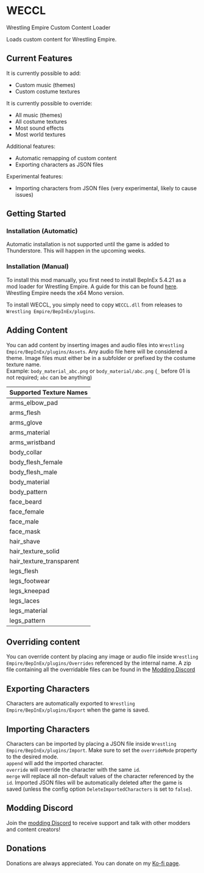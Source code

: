 # WECCL

Wrestling Empire Custom Content Loader

Loads custom content for Wrestling Empire.

## Current Features

It is currently possible to add:

- Custom music (themes)
- Custom costume textures

It is currently possible to override:

- All music (themes)
- All costume textures
- Most sound effects
- Most world textures

Additional features:

- Automatic remapping of custom content
- Exporting characters as JSON files

Experimental features:

- Importing characters from JSON files (very experimental, likely to cause issues)

## Getting Started

### Installation (Automatic)

Automatic installation is not supported until the game is added to Thunderstore. This will happen in the upcoming weeks.

### Installation (Manual)

To install this mod manually, you first need to install BepInEx 5.4.21 as a mod loader for Wrestling Empire. A guide for this
can be found [here](https://docs.bepinex.dev/articles/user_guide/installation/index.html#where-to-download-bepinex).
Wrestling Empire needs the x64 Mono version.

To install WECCL, you simply need to copy `WECCL.dll` from releases to `Wrestling Empire/BepInEx/plugins`.

## Adding Content

You can add content by inserting images and audio files into `Wrestling Empire/BepInEx/plugins/Assets`. Any audio file
here will be considered a theme. Image files must either be in a subfolder or prefixed by the costume texture name.  
Example: `body_material_abc.png` or `body_material/abc.png` (`_` before 01 is not required; `abc` can be anything)

| Supported Texture Names  |
|--------------------------|
| arms_elbow_pad           |
| arms_flesh               |
| arms_glove               |
| arms_material            |
| arms_wristband           |
| body_collar              |
| body_flesh_female        |
| body_flesh_male          |
| body_material            |
| body_pattern             |
| face_beard               |
| face_female              |
| face_male                |
| face_mask                |
| hair_shave               |
| hair_texture_solid       |
| hair_texture_transparent |
| legs_flesh               |
| legs_footwear            |
| legs_kneepad             |
| legs_laces               |
| legs_material            |
| legs_pattern             |

## Overriding content

You can override content by placing any image or audio file inside `Wrestling Empire/BepInEx/plugins/Overrides`
referenced by the internal name. A zip file containing all the overridable files can be found in
the [Modding Discord](https://discord.gg/mH56AhUwPR)

## Exporting Characters

Characters are automatically exported to `Wrestling Empire/BepInEx/plugins/Export` when the game is saved.

## Importing Characters

Characters can be imported by placing a JSON file inside `Wrestling Empire/BepInEx/plugins/Import`. Make sure to set
the `overrideMode` property to the desired mode.  
`append` will add the imported character.  
`override` will override the character with the same `id`.  
`merge` will replace all non-default values of the character referenced by the `id`.
Imported JSON files will be automatically deleted after the game is saved (unless the config
option `DeleteImportedCharacters` is set to `false`).

## Modding Discord

Join the [modding Discord](https://discord.gg/mH56AhUwPR) to receive support and talk with other modders and content
creators!

## Donations

Donations are always appreciated. You can donate on my [Ko-fi page](https://ko-fi.com/IngoH).

